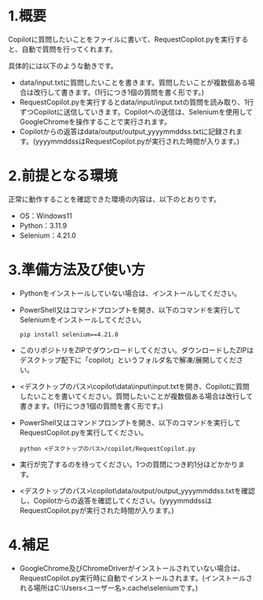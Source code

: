 # 1.概要
Copilotに質問したいことをファイルに書いて、RequestCopilot.pyを実行すると、自動で質問を行ってくれます。 
 
具体的には以下のような動きです。 
* data/input.txtに質問したいことを書きます。質問したいことが複数個ある場合は改行して書きます。(1行につき1個の質問を書く形です。)
* RequestCopilot.pyを実行するとdata/input/input.txtの質問を読み取り、1行ずつCopilotに送信していきます。Copilotへの送信は、Seleniumを使用してGoogleChromeを操作することで実行されます。
* Copilotからの返答はdata/output/output_yyyymmddss.txtに記録されます。(yyyymmddssはRequestCopilot.pyが実行された時間が入ります。)

# 2.前提となる環境
正常に動作することを確認できた環境の内容は、以下のとおりです。
* OS：Windows11
* Python：3.11.9
* Selenium：4.21.0

# 3.準備方法及び使い方
* Pythonをインストールしていない場合は、インストールしてください。
* PowerShell又はコマンドプロンプトを開き、以下のコマンドを実行してSeleniumをインストールしてください。
  
  `pip install selenium==4.21.0`
* このリポジトリをZIPでダウンロードしてください。ダウンロードしたZIPはデスクトップ配下に「copilot」というフォルダ名で解凍/展開してください。
* <デスクトップのパス>\copilot\data\input\input.txtを開き、Copilotに質問したいことを書いてください。質問したいことが複数個ある場合は改行して書きます。(1行につき1個の質問を書く形です。)
* PowerShell又はコマンドプロンプトを開き、以下のコマンドを実行してRequestCopilot.pyを実行してください。 

  `python <デスクトップのパス>/copilot/RequestCopilot.py`
* 実行が完了するのを待ってください。1つの質問につき約1分ほどかかります。
* <デスクトップのパス>\copilot\data/output/output_yyyymmddss.txtを確認し、Copilotからの返答を確認してください。(yyyymmddssはRequestCopilot.pyが実行された時間が入ります。)

# 4.補足
* GoogleChrome及びChromeDriverがインストールされていない場合は、RequestCopilot.py実行時に自動でインストールされます。(インストールされる場所はC:\Users\<ユーザー名>\.cache\seleniumです。)
